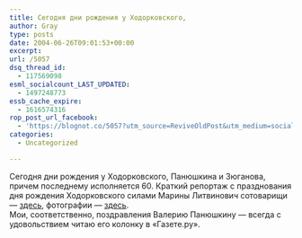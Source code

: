 ```yaml
---
title: Сегодня дни рождения у Ходорковского,
author: Gray
type: posts
date: 2004-06-26T09:01:53+00:00
excerpt:
url: /5057
dsq_thread_id:
  - 117569098
esml_socialcount_LAST_UPDATED:
  - 1497248773
essb_cache_expire:
  - 1616574316
rop_post_url_facebook:
  - 'https://blognot.co/5057?utm_source=ReviveOldPost&utm_medium=social&utm_campaign=ReviveOldPost'
categories:
  - Uncategorized

---
```








Сегодня дни рождения у Ходорковского, Панюшкина и Зюганова, причем последнему исполняется 60. Краткий репортаж с празднования дня рождения Ходорковского силами Марины Литвинович сотоварищи &#8212; <a href="http://www.livejournal.com/users/abstract2001/105519.html" target="_blank">здесь</a>, фотографии &#8212; <a href="http://photofile.ru/default/do.php?aid=137079&#038;np=y"  target="_blank">здесь</a>.  
Мои, соответственно, поздравления Валерию Панюшкину &#8212; всегда с удовольствием читаю его колонку в &#171;Газете.ру&#187;.